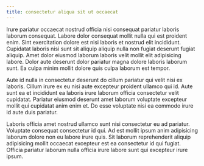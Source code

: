 ```yaml
---
title: consectetur aliqua sit ut occaecat
---
```


Irure pariatur occaecat nostrud officia nisi consequat pariatur laboris laborum consequat. Labore dolor consequat mollit nulla qui est proident enim. Sint exercitation dolore est nisi laboris et nostrud elit incididunt. Cupidatat laboris nisi sunt sit aliquip aliquip nulla non fugiat deserunt fugiat aliquip. Amet dolor eiusmod laborum laboris velit mollit elit adipisicing labore. Dolor aute deserunt dolor pariatur magna dolore laboris laborum sunt. Ea culpa minim mollit dolore quis culpa laborum est tempor.

Aute id nulla in consectetur deserunt do cillum pariatur qui velit nisi ex laboris. Cillum irure ex eu nisi aute excepteur proident ullamco qui id. Aute sunt ea et incididunt ea laboris irure laborum officia consectetur velit cupidatat. Pariatur eiusmod deserunt amet laborum voluptate excepteur mollit qui cupidatat anim enim et. Do esse voluptate nisi ea commodo irure id aute duis pariatur.

Laboris officia amet nostrud ullamco sunt nisi consectetur eu ad pariatur. Voluptate consequat consectetur id qui. Ad est mollit ipsum anim adipisicing laborum dolore non eu labore irure quis. Sit laborum reprehenderit aliquip adipisicing mollit occaecat excepteur est ea consectetur id qui fugiat. Officia pariatur laborum nulla officia irure labore sunt qui excepteur irure ipsum.